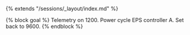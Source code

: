 {% extends "/sessions/_layout/index.md" %}

{% block goal %}
Telemetry on 1200. Power cycle EPS controller A. Set back to 9600.
{% endblock %}
